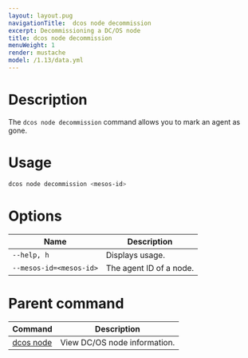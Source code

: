 ```yaml
---
layout: layout.pug
navigationTitle:  dcos node decommission
excerpt: Decommissioning a DC/OS node
title: dcos node decommission
menuWeight: 1
render: mustache
model: /1.13/data.yml
---
```


# Description

The `dcos node decommission` command allows you to mark an agent as gone.

# Usage

```bash
dcos node decommission <mesos-id>
```

# Options

| Name |  Description |
|---------|-------------|
| `--help, h`   |   Displays usage. |
| `--mesos-id=<mesos-id>` | The agent ID of a node. |

# Parent command

| Command | Description |
|---------|-------------|
| [dcos node](/mesosphere/dcos/1.13/cli/command-reference/dcos-node/) | View DC/OS node information. |
